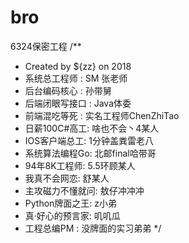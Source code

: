 # bro
6324保密工程
/**
 * Created by ${zz} on 2018
 * 系统总工程师 : SM 张老师
 * 后台编码核心 : 孙带舅
 * 后端闭眼写接口 : Java体委
 * 前端混吃等死 : 实名工程师ChenZhiTao
 * 日薪100C#高工: 啥也不会丶4某人
 * IOS客户端总工: 1分钟盖粪雷老八
 * 系统算法编程Go: 北邮final哈带哥
 * 94年8K工程师: 5.5环顾某人
 * 我真不会网恋: 舒某人
 * 主攻磁力不懂就问: 敖仔冲冲冲
 * Python牌面之王: z小弟
 * 真·好心的预言家: 叽叽瓜
 * 工程总编PM : 没牌面的实习弟弟
 */
